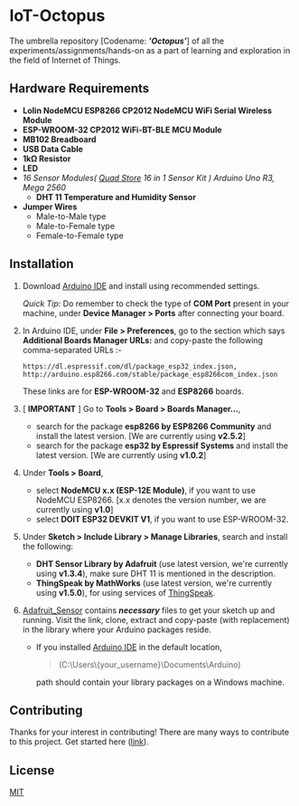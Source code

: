 # IoT-Octopus
The umbrella repository [Codename: ***'Octopus'***] of all the experiments/assignments/hands-on as a part of learning and exploration in the field of Internet of Things.

## Hardware Requirements
* __Lolin NodeMCU ESP8266 CP2012 NodeMCU WiFi Serial Wireless Module__
* __ESP-WROOM-32 CP2012 WiFi-BT-BLE MCU Module__
* __MB102 Breadboard__
* __USB Data Cable__
* __1kΩ Resistor__
* __LED__
* _16 Sensor Modules( [Quad Store](https://www.quadstore.in) 16 in 1 Sensor Kit ) Arduino Uno R3, Mega 2560_
  - __DHT 11 Temperature and Humidity Sensor__
* __Jumper Wires__
  - Male-to-Male type
  - Male-to-Female type
  - Female-to-Female type

## Installation
1. Download [Arduino IDE](https://www.arduino.cc/en/Main/Software) and install using recommended settings.

   *Quick Tip:* Do remember to check the type of __COM Port__ present in your machine, under __Device Manager > Ports__ after connecting your board.

1. In Arduino IDE, under __File > Preferences__, go to the section which says __Additional Boards Manager URLs:__ and copy-paste the following comma-separated URLs :-
   ```
   https://dl.espressif.com/dl/package_esp32_index.json, http://arduino.esp8266.com/stable/package_esp8266com_index.json
   ```
   These links are for __ESP-WROOM-32__ and __ESP8266__ boards.

1. [ __IMPORTANT__ ] Go to __Tools > Board > Boards Manager...__,
   - search for the package __esp8266 by ESP8266 Community__ and install the latest version. [We are currently using __v2.5.2__]
   - search for the package __esp32 by Espressif Systems__ and install the latest version. [We are currently using __v1.0.2__]

1. Under __Tools > Board__, 
   - select __NodeMCU x.x (ESP-12E Module)__, if you want to use NodeMCU ESP8266.  [x.x denotes the version number, we are currently using __v1.0__]
   - select __DOIT ESP32 DEVKIT V1__, if you want to use ESP-WROOM-32.

1. Under __Sketch > Include Library > Manage Libraries__, search and install the following:
   - __DHT Sensor Library by Adafruit__ (use latest version, we're currently using __v1.3.4__), make sure DHT 11 is mentioned in the description.
   - __ThingSpeak by MathWorks__ (use latest version, we're currently using __v1.5.0__), for using services of [ThingSpeak](https://thingspeak.com/).

1. [Adafruit_Sensor](https://github.com/adafruit/Adafruit_Sensor.git) contains __*necessary*__ files to get your sketch up and running.
Visit the link, clone, extract and copy-paste (with replacement) in the library where your Arduino packages reside.
   - If you installed [Arduino IDE](https://www.arduino.cc/en/Main/Software) in the default location,
   
     > (C:\Users\\{your_username}\Documents\Arduino)
     
     path should contain your library packages on a Windows machine.
     

## Contributing
Thanks for your interest in contributing! There are many ways to contribute to this project. Get started here ([link](https://github.com/ksguin/IoT-Octopus/blob/master/CONTRIBUTING.md)).

## License
[MIT](https://choosealicense.com/licenses/mit/)

